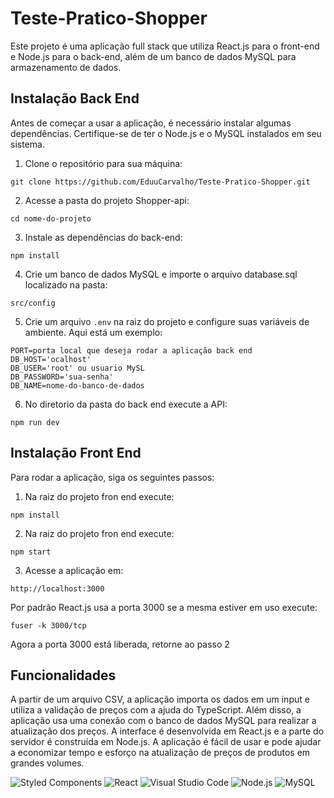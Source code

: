 # Teste-Pratico-Shopper

Este projeto é uma aplicação full stack que utiliza React.js para o front-end e Node.js para o back-end, além de um banco de dados MySQL para armazenamento de dados. 

## Instalação Back End

Antes de começar a usar a aplicação, é necessário instalar algumas dependências. Certifique-se de ter o Node.js e o MySQL instalados em seu sistema.

1. Clone o repositório para sua máquina:

```git clone https://github.com/EduuCarvalho/Teste-Pratico-Shopper.git```

2. Acesse a pasta do projeto Shopper-api:

`cd nome-do-projeto`

3. Instale as dependências do back-end: 

`npm install`

4. Crie um banco de dados MySQL e importe o arquivo database.sql localizado na pasta:

`src/config`

5. Crie um arquivo `.env` na raiz do projeto e configure suas variáveis de ambiente. Aqui está um exemplo:

```
PORT=porta local que deseja rodar a aplicação back end
DB_HOST='ocalhost'
DB_USER='root' ou usuario MySL
DB_PASSWORD='sua-senha'
DB_NAME=nome-do-banco-de-dados

``` 

6. No diretorio da pasta do back end execute a API:

`npm run dev`


## Instalação Front End

Para rodar a aplicação, siga os seguintes passos:

1. Na raiz do projeto fron end execute:

`npm install`

2. Na raiz do projeto fron end execute:

`npm start`

3. Acesse a aplicação em:

`http://localhost:3000`

Por padrão React.js usa a porta 3000 se a mesma estiver em uso execute:

`fuser -k 3000/tcp`

Agora a porta 3000 está liberada, retorne ao passo 2

## Funcionalidades

A partir de um arquivo CSV, a aplicação importa os dados em um input e utiliza a validação de preços com a ajuda do TypeScript. Além disso, a aplicação usa uma conexão com o banco de dados MySQL para realizar a atualização dos preços. A interface é desenvolvida em React.js e a parte do servidor é construída em Node.js. A aplicação é fácil de usar e pode ajudar a economizar tempo e esforço na atualização de preços de produtos em grandes volumes.

![Styled Components](https://img.shields.io/badge/styled--components-%23DB7093.svg?style=for-the-badge&logo=styled-components&logoColor=white)
![React](https://img.shields.io/badge/react-%2320232a.svg?style=for-the-badge&logo=react&logoColor=%2361DAFB)
![Visual Studio Code](https://img.shields.io/badge/Visual%20Studio%20Code-0078d7.svg?style=for-the-badge&logo=visual-studio-code&logoColor=white)
![Node.js](https://img.shields.io/badge/Node.js-339933?style=for-the-badge&logo=node.js&logoColor=white)
![MySQL](https://img.shields.io/badge/MySQL-4479A1?style=for-the-badge&logo=mysql&logoColor=white)

